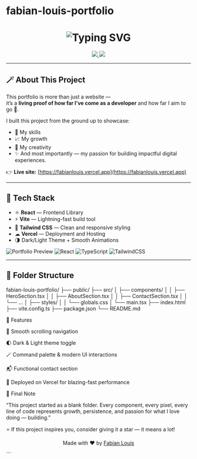 
  # fabian-louis-portfolio

 <!-- ✨ Animated Typing Intro -->
<h1 align="center">
  <img src="https://readme-typing-svg.herokuapp.com?font=Fira+Code&pause=1000&color=00C2CB&center=true&vCenter=true&width=650&lines=👋+Hey%2C+I'm+Fabian+Louis!;🚀+Welcome+to+My+Portfolio+Repository;💻+Built+with+Passion+and+Code!" alt="Typing SVG" />
</h1>

<p align="center">
  <a href="https://fabianlouis.vercel.app" target="_blank">
    <img src="https://img.shields.io/badge/Live%20Demo-Vercel-black?style=for-the-badge&logo=vercel"/>
  </a>
  <a href="https://github.com/fabian1ouis" target="_blank">
    <img src="https://img.shields.io/badge/GitHub-fabian1ouis-181717?style=for-the-badge&logo=github"/>
  </a>
</p>

---

## 🪄 About This Project

This portfolio is more than just a website —  
it’s a **living proof of how far I’ve come as a developer** and how far I aim to go 🚀.

I built this project from the ground up to showcase:
- 💼 My skills  
- 📈 My growth  
- 🧠 My creativity  
- ✨ And most importantly — my passion for building impactful digital experiences.

👉 **Live site:** [https://fabianlouis.vercel.app](https://fabianlouis.vercel.app)

---

## 🧰 Tech Stack

- ⚛ **React** — Frontend Library  
- ⚡ **Vite** — Lightning-fast build tool  
- 💅 **Tailwind CSS** — Clean and responsive styling  
- ☁ **Vercel** — Deployment and Hosting  
- 🌗 Dark/Light Theme + Smooth Animations
  
![Portfolio Preview](https://img.shields.io/badge/Status-Active-success)
![React](https://img.shields.io/badge/React-18+-blue)
![TypeScript](https://img.shields.io/badge/TypeScript-5+-blue)
![TailwindCSS](https://img.shields.io/badge/TailwindCSS-4.0-06b6d4)

---

## 📂 Folder Structure
fabian-louis-portfolio/
├── public/
├── src/
│ ├── components/
│ │ ├── HeroSection.tsx
│ │ ├── AboutSection.tsx
│ │ ├── ContactSection.tsx
│ │ └── ...
│ ├── styles/
│ │ └── globals.css
│ └── main.tsx
├── index.html
├── vite.config.ts
├── package.json
└── README.md

🌟 Features

🧭 Smooth scrolling navigation

🌓 Dark & Light theme toggle

🪄 Command palette & modern UI interactions

📬 Functional contact section

🚀 Deployed on Vercel for blazing-fast performance

💭 Final Note

“This project started as a blank folder. Every component, every pixel, every line of code represents growth, persistence, and passion for what I love doing — building.”

⭐ If this project inspires you, consider giving it a star — it means a lot!

<p align="center"> Made with ❤️ by <a href="https://github.com/fabian1ouis">Fabian Louis</a> </p> ```
